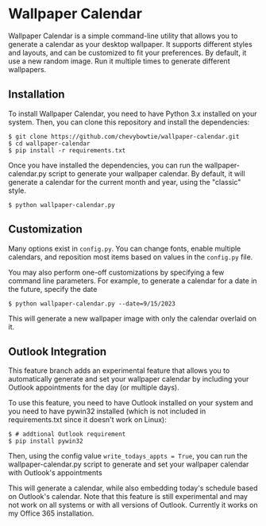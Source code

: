 # Wallpaper Calendar
Wallpaper Calendar is a simple command-line utility that allows you to generate a calendar as your desktop wallpaper. It supports different styles and layouts, and can be customized to fit your preferences. By default, it use a new random image. Run it multiple times to generate different wallpapers.

## Installation
To install Wallpaper Calendar, you need to have Python 3.x installed on your system. Then, you can clone this repository and install the dependencies:

```
$ git clone https://github.com/chevybowtie/wallpaper-calendar.git
$ cd wallpaper-calendar
$ pip install -r requirements.txt
```
Once you have installed the dependencies, you can run the wallpaper-calendar.py script to generate your wallpaper calendar. By default, it will generate a calendar for the current month and year, using the "classic" style.

```
$ python wallpaper-calendar.py
```
## Customization 
Many options exist in `config.py`. You can change fonts, enable multiple calendars, and reposition most items based on values in the `config.py` file.


You may also perform one-off customizations by specifying a few command line parameters. For example, to generate a calendar for a date in the future, specify the date
```
$ python wallpaper-calendar.py --date=9/15/2023
```
This will generate a new wallpaper image with only the calendar overlaid on it.


## Outlook Integration
This feature branch adds an experimental feature that allows you to automatically generate and set your wallpaper calendar by including your Outlook appointments for the day (or multiple days).

To use this feature, you need to have Outlook installed on your system and you need to have pywin32 installed (which is not included in requirements.txt since it doesn't work on Linux):
```
$ # addtional Outlook requirement
$ pip install pywin32
```
Then, using the config value `write_todays_appts = True`, you can run the wallpaper-calendar.py script to generate and set your wallpaper calendar with Outlook's appointments

This will generate a calendar, while also embedding today's schedule based on Outlook's calendar. Note that this feature is still experimental and may not work on all systems or with all versions of Outlook. Currently it works on my Office 365 installation.
